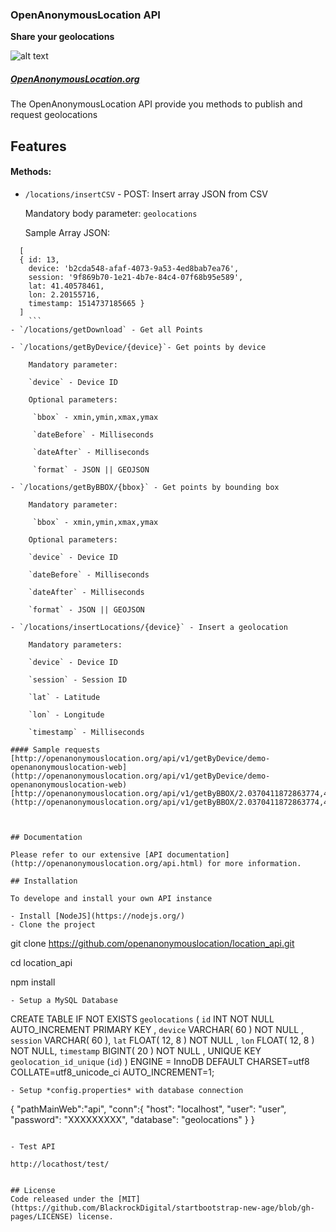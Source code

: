 ### OpenAnonymousLocation API

**Share your geolocations**

![alt text](http://openanonymouslocation.org/img/logov5_64x64.png "OpenAnonymousLocation")

##### [OpenAnonymousLocation.org](http://openanonymouslocation.org)

The OpenAnonymousLocation API provide you methods to publish and request geolocations

## Features

#### Methods:

- `/locations/insertCSV` - POST: Insert array JSON from CSV

    Mandatory body parameter:
    `geolocations`

    Sample Array JSON:
```
  [
  { id: 13,
    device: 'b2cda548-afaf-4073-9a53-4ed8bab7ea76',
    session: '9f869b70-1e21-4b7e-84c4-07f68b95e589',
    lat: 41.40578461,
    lon: 2.20155716,
    timestamp: 1514737185665 }
  ]
    ```
- `/locations/getDownload` - Get all Points

- `/locations/getByDevice/{device}`- Get points by device

    Mandatory parameter:

    `device` - Device ID

    Optional parameters:

     `bbox` - xmin,ymin,xmax,ymax

     `dateBefore` - Milliseconds

     `dateAfter` - Milliseconds

     `format` - JSON || GEOJSON

- `/locations/getByBBOX/{bbox}` - Get points by bounding box

    Mandatory parameter:

     `bbox` - xmin,ymin,xmax,ymax

    Optional parameters:   

    `device` - Device ID

    `dateBefore` - Milliseconds

    `dateAfter` - Milliseconds

    `format` - JSON || GEOJSON

- `/locations/insertLocations/{device}` - Insert a geolocation

    Mandatory parameters:

    `device` - Device ID

    `session` - Session ID

    `lat` - Latitude

    `lon` - Longitude

    `timestamp` - Milliseconds

#### Sample requests
[http://openanonymouslocation.org/api/v1/getByDevice/demo-openanonymouslocation-web](http://openanonymouslocation.org/api/v1/getByDevice/demo-openanonymouslocation-web)
[http://openanonymouslocation.org/api/v1/getByBBOX/2.0370411872863774,41.374828065836084,2.060623168945313,41.38126849498621/](http://openanonymouslocation.org/api/v1/getByBBOX/2.0370411872863774,41.374828065836084,2.060623168945313,41.38126849498621/)



## Documentation

Please refer to our extensive [API documentation](http://openanonymouslocation.org/api.html) for more information.

## Installation

To develope and install your own API instance

- Install [NodeJS](https://nodejs.org/)
- Clone the project
  ```
  git clone https://github.com/openanonymouslocation/location_api.git

  cd location_api

  npm install

  ```
- Setup a MySQL Database

  ```
  CREATE TABLE IF NOT EXISTS `geolocations` (
   `id` INT NOT NULL AUTO_INCREMENT PRIMARY KEY ,
    `device` VARCHAR( 60 ) NOT NULL ,
    `session` VARCHAR( 60 ),
    `lat` FLOAT( 12, 8 ) NOT NULL ,
    `lon` FLOAT( 12, 8 ) NOT NULL,
    `timestamp` BIGINT( 20 ) NOT NULL ,
    UNIQUE KEY `geolocation_id_unique` (`id`)
    ) ENGINE = InnoDB DEFAULT CHARSET=utf8 COLLATE=utf8_unicode_ci AUTO_INCREMENT=1;

  ```
- Setup *config.properties* with database connection

  ```
  {
  "pathMainWeb":"api",
  "conn":{
    "host": "localhost",
    "user": "user",
    "password": "XXXXXXXXX",
    "database": "geolocations"
    }
    }

  ```

- Test API

  http://locathost/test/


## License
Code released under the [MIT](https://github.com/BlackrockDigital/startbootstrap-new-age/blob/gh-pages/LICENSE) license.
